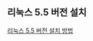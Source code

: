 ## 리눅스 5.5 버전 설치

[리눅스 5.5 버전 설치 방법](https://github.com/yoojinhee03/TIL/blob/master/Linux/%EB%A6%AC%EB%88%85%EC%8A%A4%20%EC%84%A4%EC%B9%98.md#centos-55%EB%B2%84%EC%A0%84)
